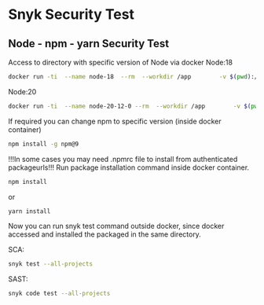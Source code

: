 # Snyk Security Test
## Node - npm - yarn Security Test
Access to directory with specific version of Node via docker
Node:18
```sh
docker run -ti  --name node-18  --rm  --workdir /app        -v $(pwd):/app/  -v ~/.ssh:/root/.ssh  node:18  /bin/sh
```
Node:20
```sh
docker run -ti  --name node-20-12-0 --rm  --workdir /app        -v $(pwd):/app/  -v ~/.ssh:/root/.ssh  node:20.12.0  /bin/sh
```
If required you can change npm to specific version (inside docker container)
```sh
npm install -g npm@9 
```
!!!In some cases you may need .npmrc file to install from authenticated packageurls!!!
Run package installation command inside docker container.
```sh
npm install
```
or
```sh
yarn install
```
Now you can run snyk test command outside docker, since docker accessed and installed the packaged in the same directory.

SCA:
```sh
snyk test --all-projects
```
SAST:
```sh
snyk code test --all-projects
```
